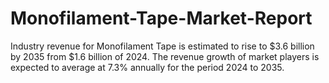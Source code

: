 # Monofilament-Tape-Market-Report
Industry revenue for Monofilament Tape is estimated to rise to $3.6 billion by 2035 from $1.6 billion of 2024. The revenue growth of market players is expected to average at 7.3% annually for the period 2024 to 2035.
